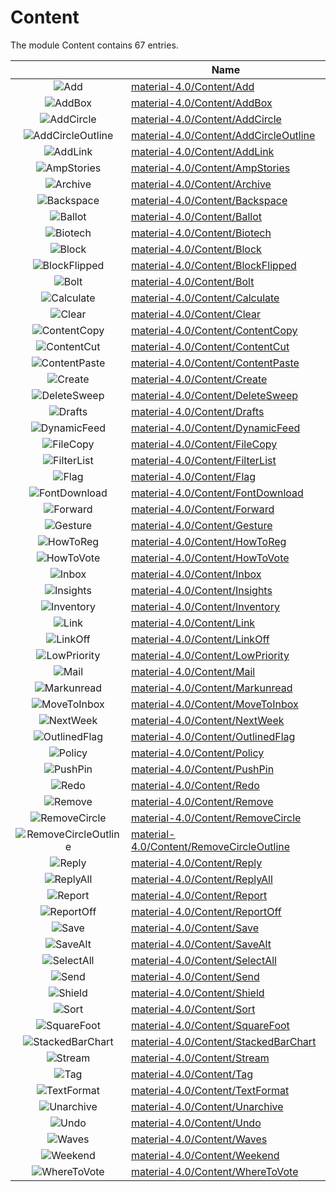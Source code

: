 # Content

The module Content contains 67 entries.



| |Name|
|:---:|---|
|![Add](../material-4.0/Content/Add.element.png)|[material-4.0/Content/Add](../material-4.0/Content/Add.md)
|![AddBox](../material-4.0/Content/AddBox.element.png)|[material-4.0/Content/AddBox](../material-4.0/Content/AddBox.md)
|![AddCircle](../material-4.0/Content/AddCircle.element.png)|[material-4.0/Content/AddCircle](../material-4.0/Content/AddCircle.md)
|![AddCircleOutline](../material-4.0/Content/AddCircleOutline.element.png)|[material-4.0/Content/AddCircleOutline](../material-4.0/Content/AddCircleOutline.md)
|![AddLink](../material-4.0/Content/AddLink.element.png)|[material-4.0/Content/AddLink](../material-4.0/Content/AddLink.md)
|![AmpStories](../material-4.0/Content/AmpStories.element.png)|[material-4.0/Content/AmpStories](../material-4.0/Content/AmpStories.md)
|![Archive](../material-4.0/Content/Archive.element.png)|[material-4.0/Content/Archive](../material-4.0/Content/Archive.md)
|![Backspace](../material-4.0/Content/Backspace.element.png)|[material-4.0/Content/Backspace](../material-4.0/Content/Backspace.md)
|![Ballot](../material-4.0/Content/Ballot.element.png)|[material-4.0/Content/Ballot](../material-4.0/Content/Ballot.md)
|![Biotech](../material-4.0/Content/Biotech.element.png)|[material-4.0/Content/Biotech](../material-4.0/Content/Biotech.md)
|![Block](../material-4.0/Content/Block.element.png)|[material-4.0/Content/Block](../material-4.0/Content/Block.md)
|![BlockFlipped](../material-4.0/Content/BlockFlipped.element.png)|[material-4.0/Content/BlockFlipped](../material-4.0/Content/BlockFlipped.md)
|![Bolt](../material-4.0/Content/Bolt.element.png)|[material-4.0/Content/Bolt](../material-4.0/Content/Bolt.md)
|![Calculate](../material-4.0/Content/Calculate.element.png)|[material-4.0/Content/Calculate](../material-4.0/Content/Calculate.md)
|![Clear](../material-4.0/Content/Clear.element.png)|[material-4.0/Content/Clear](../material-4.0/Content/Clear.md)
|![ContentCopy](../material-4.0/Content/ContentCopy.element.png)|[material-4.0/Content/ContentCopy](../material-4.0/Content/ContentCopy.md)
|![ContentCut](../material-4.0/Content/ContentCut.element.png)|[material-4.0/Content/ContentCut](../material-4.0/Content/ContentCut.md)
|![ContentPaste](../material-4.0/Content/ContentPaste.element.png)|[material-4.0/Content/ContentPaste](../material-4.0/Content/ContentPaste.md)
|![Create](../material-4.0/Content/Create.element.png)|[material-4.0/Content/Create](../material-4.0/Content/Create.md)
|![DeleteSweep](../material-4.0/Content/DeleteSweep.element.png)|[material-4.0/Content/DeleteSweep](../material-4.0/Content/DeleteSweep.md)
|![Drafts](../material-4.0/Content/Drafts.element.png)|[material-4.0/Content/Drafts](../material-4.0/Content/Drafts.md)
|![DynamicFeed](../material-4.0/Content/DynamicFeed.element.png)|[material-4.0/Content/DynamicFeed](../material-4.0/Content/DynamicFeed.md)
|![FileCopy](../material-4.0/Content/FileCopy.element.png)|[material-4.0/Content/FileCopy](../material-4.0/Content/FileCopy.md)
|![FilterList](../material-4.0/Content/FilterList.element.png)|[material-4.0/Content/FilterList](../material-4.0/Content/FilterList.md)
|![Flag](../material-4.0/Content/Flag.element.png)|[material-4.0/Content/Flag](../material-4.0/Content/Flag.md)
|![FontDownload](../material-4.0/Content/FontDownload.element.png)|[material-4.0/Content/FontDownload](../material-4.0/Content/FontDownload.md)
|![Forward](../material-4.0/Content/Forward.element.png)|[material-4.0/Content/Forward](../material-4.0/Content/Forward.md)
|![Gesture](../material-4.0/Content/Gesture.element.png)|[material-4.0/Content/Gesture](../material-4.0/Content/Gesture.md)
|![HowToReg](../material-4.0/Content/HowToReg.element.png)|[material-4.0/Content/HowToReg](../material-4.0/Content/HowToReg.md)
|![HowToVote](../material-4.0/Content/HowToVote.element.png)|[material-4.0/Content/HowToVote](../material-4.0/Content/HowToVote.md)
|![Inbox](../material-4.0/Content/Inbox.element.png)|[material-4.0/Content/Inbox](../material-4.0/Content/Inbox.md)
|![Insights](../material-4.0/Content/Insights.element.png)|[material-4.0/Content/Insights](../material-4.0/Content/Insights.md)
|![Inventory](../material-4.0/Content/Inventory.element.png)|[material-4.0/Content/Inventory](../material-4.0/Content/Inventory.md)
|![Link](../material-4.0/Content/Link.element.png)|[material-4.0/Content/Link](../material-4.0/Content/Link.md)
|![LinkOff](../material-4.0/Content/LinkOff.element.png)|[material-4.0/Content/LinkOff](../material-4.0/Content/LinkOff.md)
|![LowPriority](../material-4.0/Content/LowPriority.element.png)|[material-4.0/Content/LowPriority](../material-4.0/Content/LowPriority.md)
|![Mail](../material-4.0/Content/Mail.element.png)|[material-4.0/Content/Mail](../material-4.0/Content/Mail.md)
|![Markunread](../material-4.0/Content/Markunread.element.png)|[material-4.0/Content/Markunread](../material-4.0/Content/Markunread.md)
|![MoveToInbox](../material-4.0/Content/MoveToInbox.element.png)|[material-4.0/Content/MoveToInbox](../material-4.0/Content/MoveToInbox.md)
|![NextWeek](../material-4.0/Content/NextWeek.element.png)|[material-4.0/Content/NextWeek](../material-4.0/Content/NextWeek.md)
|![OutlinedFlag](../material-4.0/Content/OutlinedFlag.element.png)|[material-4.0/Content/OutlinedFlag](../material-4.0/Content/OutlinedFlag.md)
|![Policy](../material-4.0/Content/Policy.element.png)|[material-4.0/Content/Policy](../material-4.0/Content/Policy.md)
|![PushPin](../material-4.0/Content/PushPin.element.png)|[material-4.0/Content/PushPin](../material-4.0/Content/PushPin.md)
|![Redo](../material-4.0/Content/Redo.element.png)|[material-4.0/Content/Redo](../material-4.0/Content/Redo.md)
|![Remove](../material-4.0/Content/Remove.element.png)|[material-4.0/Content/Remove](../material-4.0/Content/Remove.md)
|![RemoveCircle](../material-4.0/Content/RemoveCircle.element.png)|[material-4.0/Content/RemoveCircle](../material-4.0/Content/RemoveCircle.md)
|![RemoveCircleOutline](../material-4.0/Content/RemoveCircleOutline.element.png)|[material-4.0/Content/RemoveCircleOutline](../material-4.0/Content/RemoveCircleOutline.md)
|![Reply](../material-4.0/Content/Reply.element.png)|[material-4.0/Content/Reply](../material-4.0/Content/Reply.md)
|![ReplyAll](../material-4.0/Content/ReplyAll.element.png)|[material-4.0/Content/ReplyAll](../material-4.0/Content/ReplyAll.md)
|![Report](../material-4.0/Content/Report.element.png)|[material-4.0/Content/Report](../material-4.0/Content/Report.md)
|![ReportOff](../material-4.0/Content/ReportOff.element.png)|[material-4.0/Content/ReportOff](../material-4.0/Content/ReportOff.md)
|![Save](../material-4.0/Content/Save.element.png)|[material-4.0/Content/Save](../material-4.0/Content/Save.md)
|![SaveAlt](../material-4.0/Content/SaveAlt.element.png)|[material-4.0/Content/SaveAlt](../material-4.0/Content/SaveAlt.md)
|![SelectAll](../material-4.0/Content/SelectAll.element.png)|[material-4.0/Content/SelectAll](../material-4.0/Content/SelectAll.md)
|![Send](../material-4.0/Content/Send.element.png)|[material-4.0/Content/Send](../material-4.0/Content/Send.md)
|![Shield](../material-4.0/Content/Shield.element.png)|[material-4.0/Content/Shield](../material-4.0/Content/Shield.md)
|![Sort](../material-4.0/Content/Sort.element.png)|[material-4.0/Content/Sort](../material-4.0/Content/Sort.md)
|![SquareFoot](../material-4.0/Content/SquareFoot.element.png)|[material-4.0/Content/SquareFoot](../material-4.0/Content/SquareFoot.md)
|![StackedBarChart](../material-4.0/Content/StackedBarChart.element.png)|[material-4.0/Content/StackedBarChart](../material-4.0/Content/StackedBarChart.md)
|![Stream](../material-4.0/Content/Stream.element.png)|[material-4.0/Content/Stream](../material-4.0/Content/Stream.md)
|![Tag](../material-4.0/Content/Tag.element.png)|[material-4.0/Content/Tag](../material-4.0/Content/Tag.md)
|![TextFormat](../material-4.0/Content/TextFormat.element.png)|[material-4.0/Content/TextFormat](../material-4.0/Content/TextFormat.md)
|![Unarchive](../material-4.0/Content/Unarchive.element.png)|[material-4.0/Content/Unarchive](../material-4.0/Content/Unarchive.md)
|![Undo](../material-4.0/Content/Undo.element.png)|[material-4.0/Content/Undo](../material-4.0/Content/Undo.md)
|![Waves](../material-4.0/Content/Waves.element.png)|[material-4.0/Content/Waves](../material-4.0/Content/Waves.md)
|![Weekend](../material-4.0/Content/Weekend.element.png)|[material-4.0/Content/Weekend](../material-4.0/Content/Weekend.md)
|![WhereToVote](../material-4.0/Content/WhereToVote.element.png)|[material-4.0/Content/WhereToVote](../material-4.0/Content/WhereToVote.md)

